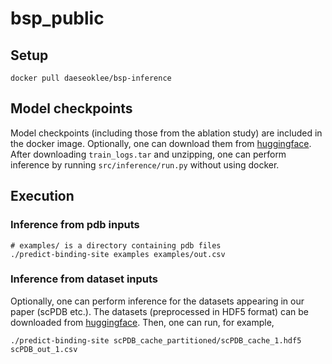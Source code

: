 # bsp_public

## Setup
```
docker pull daeseoklee/bsp-inference
```

## Model checkpoints
Model checkpoints (including those from the ablation study) are included in the docker image. Optionally, one can download them from [huggingface](https://huggingface.co/datasets/daeseoklee/bsp_data/tree/main). After downloading `train_logs.tar` and unzipping, one can perform inference by running `src/inference/run.py` without using docker. 

## Execution 
### Inference from pdb inputs  
```
# examples/ is a directory containing pdb files 
./predict-binding-site examples examples/out.csv
```

### Inference from dataset inputs
Optionally, one can perform inference for the datasets appearing in our paper (scPDB etc.). The datasets (preprocessed in HDF5 format) can be downloaded from [huggingface](https://huggingface.co/datasets/daeseoklee/bsp_data/tree/main). Then, one can run, for example, 
```
./predict-binding-site scPDB_cache_partitioned/scPDB_cache_1.hdf5 scPDB_out_1.csv 
```